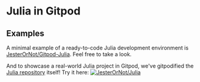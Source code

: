 # Julia in Gitpod

## Examples

A minimal example of a ready-to-code Julia development environment is [JesterOrNot/Gitpod-Julia](https://github.com/JesterOrNot/Gitpod-Julia). Feel free to take a look.

And to showcase a real-world Julia project in Gitpod, we've gitpodified the [Julia repository](https://github.com/JesterOrNot/Julia) itself! Try it here:
[![JesterOrNot/Julia](https://gitpod.io/button/open-in-gitpod.svg)](https://gitpod.io/#https://github.com/JesterOrNot/Julia)
